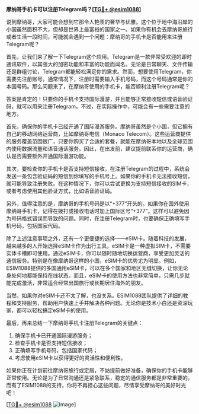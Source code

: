 **摩纳哥手机卡可以注册Telegram吗？[[TG💪+ @esim1088](https://t.me/s/esim1088)]**

说到摩纳哥，大家可能会想到它那令人艳羡的奢华与优雅。这个位于地中海沿岸的小国虽然面积不大，但却是世界上最富裕的国家之一。如果你有机会去摩纳哥旅行或者生活一段时间，可能就会遇到一个问题：摩纳哥的手机卡是否能用来注册Telegram呢？

首先，让我们来了解一下Telegram这个应用。Telegram是一款非常受欢迎的即时通讯软件，以其强大的加密功能和丰富的功能而闻名。无论是日常聊天、文件传输还是群组讨论，Telegram都能轻松满足你的需求。然而，想要使用Telegram，你需要先注册账号。通常情况下，注册时需要输入手机号码，而这个号码通常是你的本国号码。那么问题来了，在摩纳哥使用的手机卡，能否顺利注册Telegram呢？

答案是肯定的！只要你的手机卡支持国际漫游，并且能够正常接收短信或语音验证码，就可以用来注册Telegram。不过，在实际操作中，可能会有一些需要注意的地方。

首先，确保你的手机卡已经开通了国际漫游服务。摩纳哥虽然是个小国，但它拥有自己的移动网络运营商，比如摩纳哥电信（Monaco Telecom）。这些运营商提供的服务覆盖范围很广，只要你购买了合适的套餐，就能在摩纳哥本地以及全球范围内使用数据流量和语音通话服务。因此，在出发前，建议提前联系你的运营商，确认是否需要额外开通国际漫游功能。

其次，要检查你的手机卡是否支持短信接收。在注册Telegram的过程中，系统会发送一条包含验证码的短信到你填写的手机号上。如果你的手机卡无法接收短信，就可能导致注册失败。在这种情况下，你可以尝试更换为支持短信接收的SIM卡，或者考虑使用其他验证方式，比如语音验证码。

另外，值得注意的是，摩纳哥的手机号码是以“+377”开头的。如果你在国外使用摩纳哥手机卡，记得在拨打或接收电话时加上国际区号“+377”。这样可以避免因为号码格式错误而导致的问题。同时，在注册Telegram时，也要确保正确填写手机号码，包括国家代码。

除了上述注意事项之外，还有一个更便捷的选择——eSIM卡。随着科技的发展，越来越多的人开始选择eSIM卡作为出行工具。eSIM卡是一种虚拟SIM卡，不需要实体卡槽即可使用。通过eSIM卡，你可以随时随地切换运营商，享受更加灵活的通信服务。特别是在像摩纳哥这样的小国，eSIM卡的优势尤为明显。例如，ESIM1088提供的多国通用eSIM卡，可以在多个国家和地区无缝切换，让你无论身处何地都能保持在线状态。而且，eSIM卡的使用方法也非常简单，只需几步就能完成激活，非常适合经常出国旅行或长期居住海外的朋友。

当然，如果你对eSIM卡还不太了解，也没关系。ESIM1088团队提供了详细的教程和支持服务，帮助用户快速上手并解决各种问题。无论你是技术小白还是资深玩家，都可以轻松搞定eSIM卡的使用。

最后，再来总结一下摩纳哥手机卡注册Telegram的关键点：

1. 确保手机卡已开通国际漫游服务；
2. 检查手机卡是否支持短信接收；
3. 正确填写手机号码，包括国家代码；
4. 考虑使用eSIM卡以获得更好的灵活性和便利性。

如果你正在计划前往摩纳哥旅行或定居，不妨提前做好准备，确保你的手机卡能够正常使用。无论是为了日常沟通还是紧急联系，稳定的通信服务都是非常重要的。而有了ESIM1088的支持，你将不再担心这些问题，尽情享受摩纳哥的美好时光吧！

[[TG💪+ @esim1088](https://t.me/s/esim1088) ![Image](https://i.postimg.cc/4NQfJmqS/Snipaste-2025-05-13-00-14-12.png)]